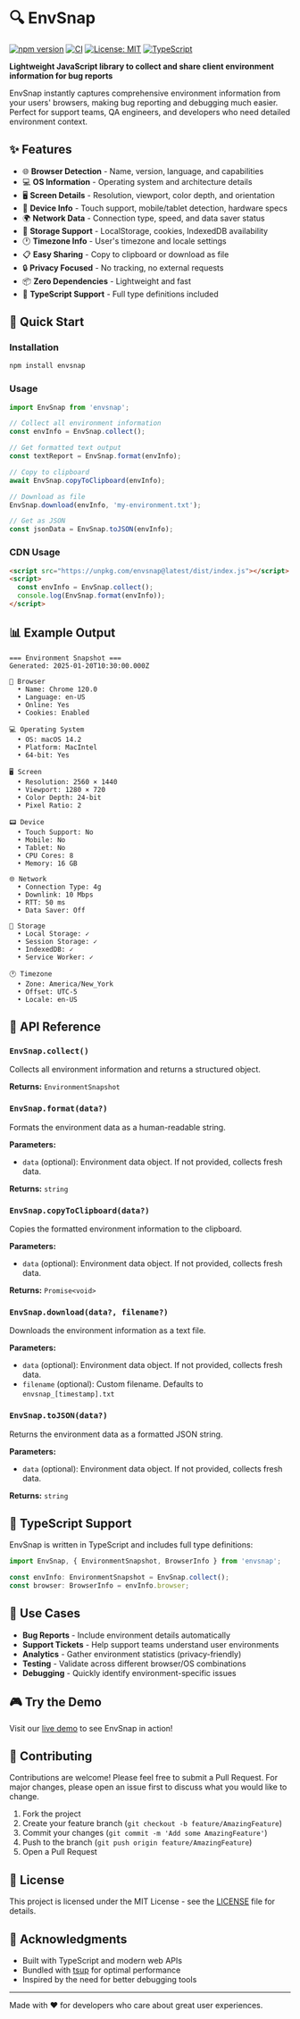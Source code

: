 # 🔍 EnvSnap

[![npm version](https://badge.fury.io/js/envsnap.svg)](https://badge.fury.io/js/envsnap)
[![CI](https://github.com/watarutmnh/envsnap/workflows/CI/badge.svg)](https://github.com/watarutmnh/envsnap/actions)
[![License: MIT](https://img.shields.io/badge/License-MIT-yellow.svg)](https://opensource.org/licenses/MIT)
[![TypeScript](https://img.shields.io/badge/%3C%2F%3E-TypeScript-%230074c1.svg)](http://www.typescriptlang.org/)

**Lightweight JavaScript library to collect and share client environment information for bug reports**

EnvSnap instantly captures comprehensive environment information from your users' browsers, making bug reporting and debugging much easier. Perfect for support teams, QA engineers, and developers who need detailed environment context.

## ✨ Features

- 🌐 **Browser Detection** - Name, version, language, and capabilities
- 💻 **OS Information** - Operating system and architecture details  
- 🖥️ **Screen Details** - Resolution, viewport, color depth, and orientation
- 📱 **Device Info** - Touch support, mobile/tablet detection, hardware specs
- 🌍 **Network Data** - Connection type, speed, and data saver status
- 💾 **Storage Support** - LocalStorage, cookies, IndexedDB availability
- 🕐 **Timezone Info** - User's timezone and locale settings
- 📋 **Easy Sharing** - Copy to clipboard or download as file
- 🔒 **Privacy Focused** - No tracking, no external requests
- 📦 **Zero Dependencies** - Lightweight and fast
- 🎯 **TypeScript Support** - Full type definitions included

## 🚀 Quick Start

### Installation

```bash
npm install envsnap
```

### Usage

```javascript
import EnvSnap from 'envsnap';

// Collect all environment information
const envInfo = EnvSnap.collect();

// Get formatted text output
const textReport = EnvSnap.format(envInfo);

// Copy to clipboard
await EnvSnap.copyToClipboard(envInfo);

// Download as file
EnvSnap.download(envInfo, 'my-environment.txt');

// Get as JSON
const jsonData = EnvSnap.toJSON(envInfo);
```

### CDN Usage

```html
<script src="https://unpkg.com/envsnap@latest/dist/index.js"></script>
<script>
  const envInfo = EnvSnap.collect();
  console.log(EnvSnap.format(envInfo));
</script>
```

## 📊 Example Output

```
=== Environment Snapshot ===
Generated: 2025-01-20T10:30:00.000Z

📱 Browser
  • Name: Chrome 120.0
  • Language: en-US
  • Online: Yes
  • Cookies: Enabled

💻 Operating System
  • OS: macOS 14.2
  • Platform: MacIntel
  • 64-bit: Yes

🖥️ Screen
  • Resolution: 2560 × 1440
  • Viewport: 1280 × 720
  • Color Depth: 24-bit
  • Pixel Ratio: 2

📟 Device
  • Touch Support: No
  • Mobile: No
  • Tablet: No
  • CPU Cores: 8
  • Memory: 16 GB

🌐 Network
  • Connection Type: 4g
  • Downlink: 10 Mbps
  • RTT: 50 ms
  • Data Saver: Off

💾 Storage
  • Local Storage: ✓
  • Session Storage: ✓
  • IndexedDB: ✓
  • Service Worker: ✓

🕐 Timezone
  • Zone: America/New_York
  • Offset: UTC-5
  • Locale: en-US
```

## 🔧 API Reference

### `EnvSnap.collect()`

Collects all environment information and returns a structured object.

**Returns:** `EnvironmentSnapshot`

### `EnvSnap.format(data?)`

Formats the environment data as a human-readable string.

**Parameters:**
- `data` (optional): Environment data object. If not provided, collects fresh data.

**Returns:** `string`

### `EnvSnap.copyToClipboard(data?)`

Copies the formatted environment information to the clipboard.

**Parameters:**
- `data` (optional): Environment data object. If not provided, collects fresh data.

**Returns:** `Promise<void>`

### `EnvSnap.download(data?, filename?)`

Downloads the environment information as a text file.

**Parameters:**
- `data` (optional): Environment data object. If not provided, collects fresh data.
- `filename` (optional): Custom filename. Defaults to `envsnap_[timestamp].txt`

### `EnvSnap.toJSON(data?)`

Returns the environment data as a formatted JSON string.

**Parameters:**
- `data` (optional): Environment data object. If not provided, collects fresh data.

**Returns:** `string`

## 📱 TypeScript Support

EnvSnap is written in TypeScript and includes full type definitions:

```typescript
import EnvSnap, { EnvironmentSnapshot, BrowserInfo } from 'envsnap';

const envInfo: EnvironmentSnapshot = EnvSnap.collect();
const browser: BrowserInfo = envInfo.browser;
```

## 🌟 Use Cases

- **Bug Reports** - Include environment details automatically
- **Support Tickets** - Help support teams understand user environments
- **Analytics** - Gather environment statistics (privacy-friendly)
- **Testing** - Validate across different browser/OS combinations
- **Debugging** - Quickly identify environment-specific issues

## 🎮 Try the Demo

Visit our [live demo](https://watarutmnh.github.io/envsnap) to see EnvSnap in action!

## 🤝 Contributing

Contributions are welcome! Please feel free to submit a Pull Request. For major changes, please open an issue first to discuss what you would like to change.

1. Fork the project
2. Create your feature branch (`git checkout -b feature/AmazingFeature`)
3. Commit your changes (`git commit -m 'Add some AmazingFeature'`)
4. Push to the branch (`git push origin feature/AmazingFeature`)
5. Open a Pull Request

## 📝 License

This project is licensed under the MIT License - see the [LICENSE](LICENSE) file for details.

## 🙏 Acknowledgments

- Built with TypeScript and modern web APIs
- Bundled with [tsup](https://tsup.egoist.dev/) for optimal performance
- Inspired by the need for better debugging tools

---

Made with ❤️ for developers who care about great user experiences.